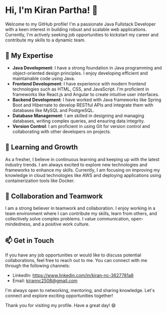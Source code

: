 # Hi, I'm Kiran Partha! 👋

Welcome to my GitHub profile! I'm a passionate Java Fullstack Developer with a keen interest in building robust and scalable web applications. Currently, I'm actively seeking job opportunities to kickstart my career and contribute my skills to a dynamic team.

## 🔭 My Expertise

- **Java Development**: I have a strong foundation in Java programming and object-oriented design principles. I enjoy developing efficient and maintainable code using Java.
- **Frontend Development**: I have experience with modern frontend technologies such as HTML, CSS, and JavaScript. I'm proficient in frameworks like React.js and Angular to create intuitive user interfaces.
- **Backend Development**: I have worked with Java frameworks like Spring Boot and Hibernate to develop RESTful APIs and integrate them with databases like MySQL and PostgreSQL.
- **Database Management**: I am skilled in designing and managing databases, writing complex queries, and ensuring data integrity.
- **Version Control**: I am proficient in using Git for version control and collaborating with other developers on projects.

## 🌱 Learning and Growth

As a fresher, I believe in continuous learning and keeping up with the latest industry trends. I am always excited to explore new technologies and frameworks to enhance my skills. Currently, I am focusing on improving my knowledge in cloud technologies like AWS and deploying applications using containerization tools like Docker.

## 🤝 Collaboration and Teamwork

I am a strong believer in teamwork and collaboration. I enjoy working in a team environment where I can contribute my skills, learn from others, and collectively solve complex problems. I value communication, open-mindedness, and a positive work culture.

## 📫 Get in Touch

If you have any job opportunities or would like to discuss potential collaborations, feel free to reach out to me. You can connect with me through the following channels:

- LinkedIn: https://www.linkedin.com/in/kiran-nc-3627781a8
- Email: kirannc2508@gmail.com

I'm always open to networking, mentoring, and sharing knowledge. Let's connect and explore exciting opportunities together!

Thank you for visiting my profile. Have a great day! 😄

<!---
KiranPARTHA/KiranPARTHA is a ✨ special ✨ repository because its `README.md` (this file) appears on your GitHub profile.
You can click the Preview link to take a look at your changes.
--->
